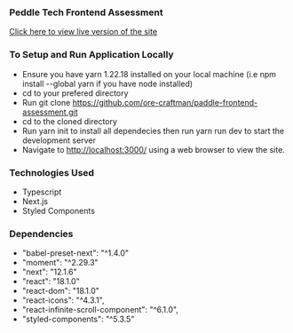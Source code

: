 ### Peddle Tech Frontend Assessment
[Click here to view live version of the site](https://peddle-tech.vercel.app)

### To Setup and Run Application Locally
- Ensure you have yarn 1.22.18 installed on your local machine (i.e npm install --global yarn if you have node installed)
- cd to your prefered directory
- Run git clone https://github.com/ore-craftman/paddle-frontend-assessment.git
- cd to the cloned directory
- Run yarn init to install all dependecies then run yarn run dev to start the development server
- Navigate to [http://localhost:3000/](http://localhost:3000/) using a web browser to view the site.

### Technologies Used
- Typescript
- Next.js
- Styled Components

### Dependencies
- "babel-preset-next": "^1.4.0"
- "moment": "^2.29.3"
- "next": "12.1.6"
- "react": "18.1.0"
- "react-dom": "18.1.0"
- "react-icons": "^4.3.1",
- "react-infinite-scroll-component": "^6.1.0",
- "styled-components": "^5.3.5"


